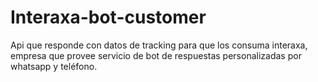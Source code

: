 # Interaxa-bot-customer
Api que responde con datos de tracking para que los consuma interaxa, empresa que provee servicio de bot de respuestas personalizadas por whatsapp y teléfono.
